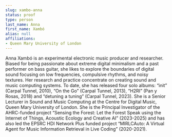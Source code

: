 ```yaml
---
slug: xambo-anna
status: proof
type: person
last_name: Anna
first_name: Xambó
alias: null
affiliations:
- Queen Mary University of London
---
```


Anna Xambó is an experimental electronic music producer and researcher. Biased for being passionate about extreme digital minimalism and a past performer
on bass guitar, she likes to explore the boundaries of digital sound focusing
on low frequencies, compulsive rhythms, and noisy textures. Her research and
practice concentrate on creating sound and music computing systems. To date,
she has released four solo albums: “init” (Carpal Tunnel, 2010), “On the Go”
(Carpal Tunnel, 2013), “H2RI” (Pan y Rosas, 2018) and “detuning a tuning”
(Carpal Tunnel, 2023). She is a Senior Lecturer in Sound and Music Computing
at the Centre for Digital Music, Queen Mary University of London. She is the
Principal Investigator of the AHRC-funded project “Sensing the Forest: Let
the Forest Speak using the Internet of Things, Acoustic Ecology and Creative
AI” (2023-2025) and has also led the EPSRC HDI Network Plus funded project
“MIRLCAuto: A Virtual Agent for Music Information Retrieval in Live Coding”
(2020-2021).

